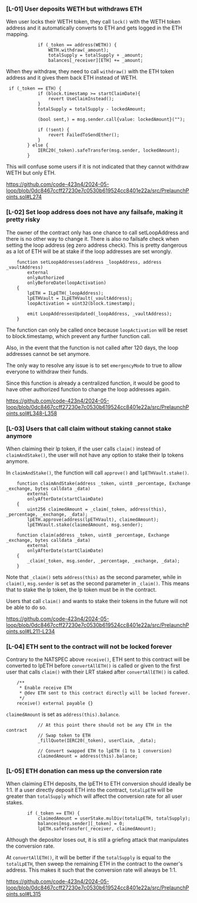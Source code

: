 ### [L-01] User deposits WETH but withdraws ETH

Wen user locks their WETH token, they call `lock()` with the WETH token address and it automatically converts to ETH and gets logged in the ETH mapping.

```
            if (_token == address(WETH)) {
                WETH.withdraw(_amount);
                totalSupply = totalSupply + _amount;
                balances[_receiver][ETH] += _amount;
```

When they withdraw, they need to call `withdraw()` with the ETH token address and it gives them back ETH instead of WETH.

```
 if (_token == ETH) {
            if (block.timestamp >= startClaimDate){
                revert UseClaimInstead();
            }
            totalSupply = totalSupply - lockedAmount;

            (bool sent,) = msg.sender.call{value: lockedAmount}("");

            if (!sent) {
                revert FailedToSendEther();
            }
        } else {
            IERC20(_token).safeTransfer(msg.sender, lockedAmount);
        }
```

This will confuse some users if it is not indicated that they cannot withdraw WETH but only ETH.

https://github.com/code-423n4/2024-05-loop/blob/0dc8467ccff27230e7c0530b619524cc8401e22a/src/PrelaunchPoints.sol#L274

### [L-02] Set loop address does not have any failsafe, making it pretty risky

The owner of the contract only has one chance to call setLoopAddress and there is no other way to change it. There is also no failsafe check when setting the loop address (eg zero address check). This is pretty dangerous as a lot of ETH will be at stake if the loop addresses are set wrongly.

```
    function setLoopAddresses(address _loopAddress, address _vaultAddress)
        external
        onlyAuthorized
        onlyBeforeDate(loopActivation)
    {
        lpETH = ILpETH(_loopAddress);
        lpETHVault = ILpETHVault(_vaultAddress);
        loopActivation = uint32(block.timestamp);

        emit LoopAddressesUpdated(_loopAddress, _vaultAddress);
    }
```

The function can only be called once because `loopActivation` will be reset to block.timestamp, which prevent any further function call. 

Also, in the event that the function is not called after 120 days, the loop addresses cannot be set anymore.

The only way to resolve any issue is to set `emergencyMode` to true to allow everyone to withdraw their funds.

Since this function is already a centralized function, it would be good to have other authorized function to change the loop addresses again.

https://github.com/code-423n4/2024-05-loop/blob/0dc8467ccff27230e7c0530b619524cc8401e22a/src/PrelaunchPoints.sol#L348-L358

### [L-03] Users that call claim without staking cannot stake anymore

When claiming their lp token, if the user calls `claim()` instead of `claimAndStake()`, the user will not have any option to stake their lp tokens anymore.

In `claimAndStake()`, the function will call `approve()` and `lpETHVault.stake()`. 

```
    function claimAndStake(address _token, uint8 _percentage, Exchange _exchange, bytes calldata _data)
        external
        onlyAfterDate(startClaimDate)
    {
        uint256 claimedAmount = _claim(_token, address(this), _percentage, _exchange, _data);
        lpETH.approve(address(lpETHVault), claimedAmount);
        lpETHVault.stake(claimedAmount, msg.sender);
```

```
    function claim(address _token, uint8 _percentage, Exchange _exchange, bytes calldata _data)
        external
        onlyAfterDate(startClaimDate)
    {
        _claim(_token, msg.sender, _percentage, _exchange, _data);
    }
```

Note that `_claim()` sets `address(this)` as the second parameter, while in `claim()`, `msg.sender` is set as the second parameter in `_claim()`. This means that to stake the lp token, the lp token must be in the contract.

Users that call `claim()` and wants to stake their tokens in the future will not be able to do so.

https://github.com/code-423n4/2024-05-loop/blob/0dc8467ccff27230e7c0530b619524cc8401e22a/src/PrelaunchPoints.sol#L211-L234

### [L-04] ETH sent to the contract will not be locked forever

Contrary to the NATSPEC above `receive()`, ETH sent to this contract will be converted to lpETH before `convertAllETH()` is called or given to the first user that calls `claim()` with their LRT staked after `convertAllETH()` is called.

```
    /**
     * Enable receive ETH
     * @dev ETH sent to this contract directly will be locked forever.
     */
    receive() external payable {}
```

`claimedAmount` is set as `address(this).balance`.

```
            // At this point there should not be any ETH in the contract
            // Swap token to ETH
            _fillQuote(IERC20(_token), userClaim, _data);

            // Convert swapped ETH to lpETH (1 to 1 conversion)
            claimedAmount = address(this).balance;
```


### [L-05] ETH donation can mess up the conversion rate


When claiming ETH deposits, the lpETH to ETH conversion should ideally be 1:1. If a user directly deposit ETH into the contract, `totalLpETH` will be greater than `totalSupply` which will affect the conversion rate for all user stakes.

```
        if (_token == ETH) {
            claimedAmount = userStake.mulDiv(totalLpETH, totalSupply);
            balances[msg.sender][_token] = 0;
            lpETH.safeTransfer(_receiver, claimedAmount);
```

Although the depositor loses out, it is still a griefing attack that manipulates the conversion rate.

At `convertAllETH()`, it will be better if the `totalSupply` is equal to the `totalLpETH`, then sweep the remaining ETH in the contract to the owner's address. This makes it such that the conversion rate will always be 1:1.

https://github.com/code-423n4/2024-05-loop/blob/0dc8467ccff27230e7c0530b619524cc8401e22a/src/PrelaunchPoints.sol#L315
